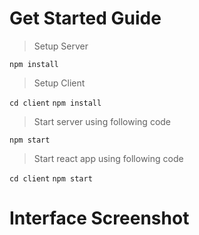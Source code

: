 # Get Started Guide

> Setup Server

```npm install```

> Setup Client

```cd client```
```npm install```


> Start server using following code

``` npm start ```

> Start react app using following code

``` cd client ```
``` npm start ```

# Interface Screenshot




